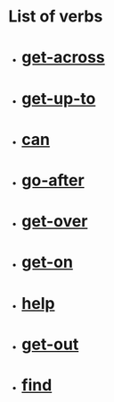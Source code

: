 # List of verbs 

- # [**get-across**](https://github.com/Edgarmejiav/verb-tenses/blob/main/verbs-md/get-across.md)
- # [**get-up-to**](https://github.com/Edgarmejiav/verb-tenses/blob/main/verbs-md/get-up-to.md)
- # [**can**](https://github.com/Edgarmejiav/verb-tenses/blob/main/verbs-md/can.md)
- # [**go-after**](https://github.com/Edgarmejiav/verb-tenses/blob/main/verbs-md/go-after.md)
- # [**get-over**](https://github.com/Edgarmejiav/verb-tenses/blob/main/verbs-md/get-over.md)
- # [**get-on**](https://github.com/Edgarmejiav/verb-tenses/blob/main/verbs-md/get-on.md)
- # [**help**](https://github.com/Edgarmejiav/verb-tenses/blob/main/verbs-md/help.md)
- # [**get-out**](https://github.com/Edgarmejiav/verb-tenses/blob/main/verbs-md/get-out.md)
- # [**find**](https://github.com/Edgarmejiav/verb-tenses/blob/main/verbs-md/find.md)
